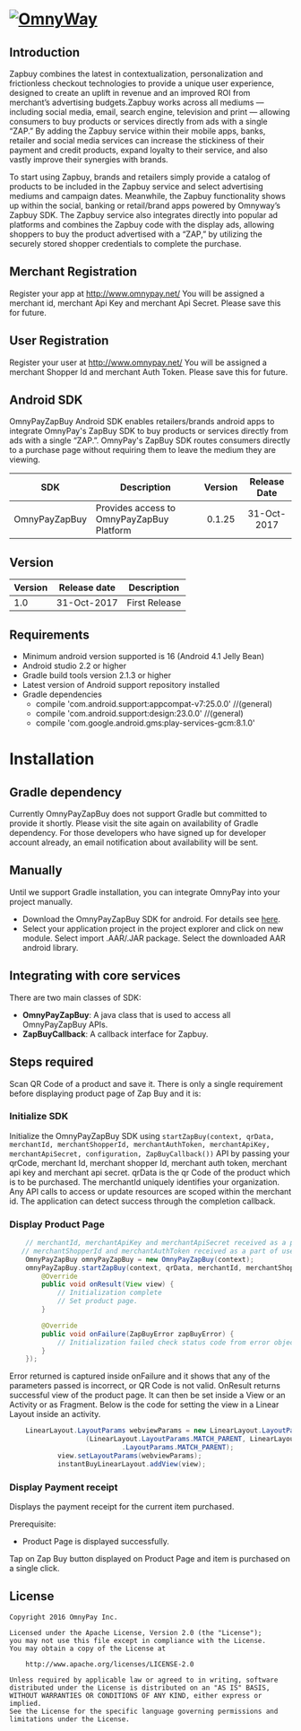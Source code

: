 # [![OmnyWay](https://static1.squarespace.com/static/54ae3170e4b0afa8bbd35870/580a981346c3c414613e5a6f/58d158bd6b8f5bad3a99e941/1490115997842/)](http://www.omnypay.net/)

## Introduction

Zapbuy combines the latest in contextualization, personalization and frictionless checkout technologies to provide a unique user experience, designed to create an uplift in revenue and an improved ROI from merchant’s advertising budgets.Zapbuy works across all mediums — including social media, email, search engine, television and print — allowing consumers to buy products or services directly from ads with a single “ZAP.”
By adding the Zapbuy service within their mobile apps, banks, retailer and social media services can increase the stickiness of their payment and credit products, expand loyalty to their service, and also vastly improve their synergies with brands.

To start using Zapbuy, brands and retailers simply provide a catalog of products to be included in the Zapbuy service and select advertising mediums and campaign dates. Meanwhile, the Zapbuy functionality shows up within the social, banking or retail/brand apps powered by Omnyway’s Zapbuy SDK. The Zapbuy service also integrates directly into popular ad platforms and combines the Zapbuy code with the display ads, allowing shoppers to buy the product advertised with a “ZAP,” by utilizing the securely stored shopper credentials to complete the purchase.

## Merchant Registration
Register your app at http://www.omnypay.net/ You will be assigned a merchant id, merchant Api Key and merchant Api Secret. Please save this for future.

## User Registration
Register your user at http://www.omnypay.net/ You will be assigned a merchant Shopper Id and merchant Auth Token. Please save this for future.

## Android SDK
OmnyPayZapBuy Android SDK enables retailers/brands android apps to integrate OmnyPay's ZapBuy SDK to buy products or services directly from ads with a single “ZAP.”. OmnyPay's ZapBuy SDK routes consumers directly to a purchase page without requiring them to leave the medium they are viewing.

|   **SDK**   | **Description**                                                               | **Version** | **Release Date** |
|:-----------:|-------------------------------------------------------------------------------|:-----------:|:----------------:|
| OmnyPayZapBuy  | Provides access to OmnyPayZapBuy Platform                                      |     0.1.25     |    31-Oct-2017   |

## Version

|Version| Release date| Description                          |
|-------|-------------|--------------------------------------|
|    1.0|  31-Oct-2017| First Release                        |


## Requirements 
- Minimum android version supported is 16 (Android 4.1 Jelly Bean)
- Android studio 2.2 or higher
- Gradle build tools version 2.1.3 or higher
- Latest version of Android support repository installed
- Gradle dependencies
    - compile 'com.android.support:appcompat-v7:25.0.0' //(general)
    - compile 'com.android.support:design:23.0.0' //(general)
    - compile 'com.google.android.gms:play-services-gcm:8.1.0'
    
# Installation
## Gradle dependency
Currently OmnyPayZapBuy does not support Gradle but committed to provide it shortly. Please visit the site again on availability of Gradle dependency. For those developers who have signed up for developer account already, an email notification about availability will be sent. 

## Manually
Until we support Gradle installation, you can integrate OmnyPay into your project manually.

- Download the OmnyPayZapBuy SDK for android. For details see [here](https://github.com/omnypay/omnypay-sdk-android/tree/master/OmnyPayZapBuy).
- Select your application project in the project explorer and click on new module. Select import .AAR/.JAR package. Select the downloaded AAR android library.

## Integrating with core services
There are two main classes of SDK:

- **OmnyPayZapBuy**: A java class that is used to access all OmnyPayZapBuy APIs.
- **ZapBuyCallback**: A callback interface for Zapbuy.

## Steps required
Scan QR Code of a product and save it. There is only a single requirement before displaying product page of Zap Buy and it is:

### Initialize SDK
Initialize the OmnyPayZapBuy SDK using ```startZapBuy(context, qrData, merchantId, merchantShopperId, merchantAuthToken, merchantApiKey, merchantApiSecret, configuration, ZapBuyCallback())``` API by passing your qrCode, merchant Id, merchant shopper Id, merchant auth token, merchant api key and merchant api secret. qrData is the qr Code of the product which is to be purchased. The merchantId uniquely identifies your organization. Any API calls to access or update resources are scoped within the merchant id. The application can detect success through the completion callback.

### Display Product Page

```java
    // merchantId, merchantApiKey and merchantApiSecret received as a part of merchant registration process
   // merchantShopperId and merchantAuthToken received as a part of user registration process
    OmnyPayZapBuy omnyPayZapBuy = new OmnyPayZapBuy(context);
    omnyPayZapBuy.startZapBuy(context, qrData, merchantId, merchantShopperId, merchantAuthToken, merchantApiKey, merchantApiSecret, configuration, new ZapBuyCallback<View>(){
        @Override
        public void onResult(View view) {
            // Initialization complete
            // Set product page.
        }

        @Override
        public void onFailure(ZapBuyError zapBuyError) {
            // Initialization failed check status code from error object
        }
    });
```
Error returned is captured inside onFailure and it shows that any of the parameters passed is incorrect, or QR Code is not valid.
OnResult returns successful view of the product page. It can then be set inside a View or an Activity or as Fragment. Below is the code for setting the view in a Linear Layout inside an activity.

```java
	LinearLayout.LayoutParams webviewParams = new LinearLayout.LayoutParams
                   (LinearLayout.LayoutParams.MATCH_PARENT, LinearLayout
                            .LayoutParams.MATCH_PARENT);
            view.setLayoutParams(webviewParams);
            instantBuyLinearLayout.addView(view);
```

### Display Payment receipt
Displays the payment receipt for the current item purchased.

Prerequisite:
- Product Page is displayed successfully.

Tap on Zap Buy button displayed on Product Page and item is purchased on a single click.

## License
   ```
   Copyright 2016 OmnyPay Inc.

   Licensed under the Apache License, Version 2.0 (the "License");
   you may not use this file except in compliance with the License.
   You may obtain a copy of the License at

       http://www.apache.org/licenses/LICENSE-2.0

   Unless required by applicable law or agreed to in writing, software
   distributed under the License is distributed on an "AS IS" BASIS,
   WITHOUT WARRANTIES OR CONDITIONS OF ANY KIND, either express or implied.
   See the License for the specific language governing permissions and
   limitations under the License.
   ```
